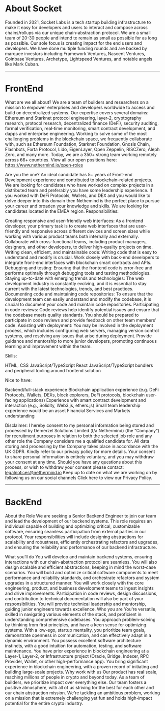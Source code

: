 # About Socket
Founded in 2021, Socket Labs is a tech startup building infrastructure to make it easy for developers and users to interact and compose across chains/rollups via our unique chain-abstraction protocol. We are a small team of 20-30 people and intend to remain as small as possible for as long as possible. Our sole focus is creating impact for the end users and developers. We have done multiple funding rounds and are backed by marquee investors including Framework Ventures, Nascent Ventures, Coinbase Ventures, Archetype, Lightspeed Ventures, and notable angels like Mark Cuban.

---

# FrontEnd

What are we all about? We are a team of builders and researchers on a mission to empower enterprises and developers worldwide to access and build on decentralized systems. Our expertise covers several domains: Ethereum and Starknet protocol engineering, layer-2, cryptography research, protocol research, decentralized finance (DeFi), security auditing, formal verification, real-time monitoring, smart contract development, and dapps and enterprise engineering. Working to solve some of the most challenging problems in the blockchain space, we frequently collaborate with, such as Ethereum Foundation, Starknet Foundation, Gnosis Chain, Flashbots, Forta Protocol, Lido, EigenLayer, Open Zeppelin, RISCZero, Aleph Zero, and many more. Today, we are a 350+ strong team working remotely across 66+ countries. View all our open positions here: https://www.nethermind.io/open-roles

Are you the one? An ideal candidate has 5+ years of Front-end Development experience and contributed to blockchain-related projects. We are looking for candidates who have worked on complex projects in a distributed team and preferably you have some leadership experience. If you worked with DeFi Protocols, Wallets, and DEX and you would like to delve deeper into this domain then Nethemind is the perfect place to pursue your career and broaden your knowledge and skills. We are looking for candidates located in the EMEA region. Responsibilities:

Creating responsive and user-friendly web interfaces: As a frontend developer, your primary task is to create web interfaces that are user-friendly and responsive across different devices and screen sizes while working with various product teams both internally and externally. Collaborate with cross-functional teams, including product managers, designers, and other developers, to deliver high-quality projects on time. Writing clean, efficient, and maintainable code: Writing code that is easy to understand and modify is crucial. Work closely with back-end developers to integrate front-end interfaces with blockchain smart contracts and APIs. Debugging and testing: Ensuring that the frontend code is error-free and performs optimally through debugging tools and testing methodologies. Staying up-to-date with emerging trends and technologies: The web development industry is constantly evolving, and it is essential to stay current with the latest technologies, trends, and best practices. Documenting code and maintaining code repositories: To ensure that the development team can easily understand and modify the codebase, it is crucial to document your code and maintain code repositories. Participating in code reviews: Code reviews help identify potential issues and ensure that the codebase meets quality standards. You should be prepared to participate in code reviews and provide feedback on other team members' code. Assisting with deployment: You may be involved in the deployment process, which includes configuring web servers, managing version control systems, and resolving any issues that arise during deployment. Provide guidance and mentorship to more junior developers, promoting continuous learning and improvement within the team.

Skills:

HTML, CSS JavaScript/TypeScript React JavaScript/TypeScript bundlers and peripheral tooling around frontend solution

Nice to have:

Backend/full-stack experience Blockchain application experience (e.g. DeFi Protocols, Wallets, DEXs, block explorers, DeFi protocols, blockchain user-facing applications) Experience with smart contract development and interaction (e.g., Solidity, Web3.js, ethers.js) Small team leadership experience would be an asset Financial Services and Markets understanding

Disclaimer: I hereby consent to my personal information being stored and processed by Demerzel Solutions Limited (t/a Nethermind) (the “Company”) for recruitment purposes in relation to both the selected job role and any other role the Company considers me a qualified candidate for. All data storing and processing by the Company takes place in accordance with the UK GDPR. Kindly refer to our privacy policy for more details. Your consent to share personal information is entirely voluntary, and you may withdraw your consent at any time. Should you have any questions about this process, or wish to withdraw your consent please contact: legalnotices@nethermind.io Keep up to date on what we are working on by following us on our social channels       Click here to view our Privacy Policy.

---

# BackEnd

About the Role
We are seeking a Senior Backend Engineer to join our team and lead the development of our backend systems. This role requires an individual capable of building and optimizing critical, customizable software, ensuring seamless participation from external parties in our protocol. Your responsibilities will include designing abstractions for scalability and robustness, efficiently orchestrating refactors and upgrades, and ensuring the reliability and performance of our backend infrastructure.

What you’ll do
You will develop and maintain backend systems, ensuring interactions with our chain-abstraction protocol are seamless. You will also design scalable and efficient abstractions, keeping in mind the worst-case scenarios.
You will build and optimize critical software components to meet performance and reliability standards, and orchestrate refactors and system upgrades in a structured manner.
You will work closely with the core engineering, product, and business development teams to ingest insights and drive improvements. Participation in code reviews, design discussions, and contribution to technical documentation will also be part of your responsibilities.
You will provide technical leadership and mentorship, guiding junior engineers towards excellence.
Who you are
You're versatile, skilled in navigating various elements of the stack, and proficient in understanding comprehensive codebases.
You approach problem-solving by thinking from first principles, and have a keen sense for optimizing systems.
With a low-ego, startup mentality, you prioritize team goals, demonstrate openness in communication, and can effectively adapt in a dynamic environment.
You possess excellent software architecture instincts, with a good intuition for automation, testing, and software maintenance.
You have prior experience in blockchain engineering at a Layer-1, Layer-2, or Infrastructure project (Oracle, Bridge, Indexer, RPC Provider, Wallet, or other high-performance app).
You bring significant experience in blockchain engineering, with a proven record of initiating and building large-scale projects.
Why work with us
Our product has real scale, reaching millions of people in crypto and beyond today.
As a team of builders, we prioritize impact over everything else.
Our team fosters a positive atmosphere, with all of us striving for the best for each other and our chain abstraction mission.
We're tackling an ambitious problem, working on a mission that is extremely challenging yet fun and holds high-impact potential for the entire crypto industry.
